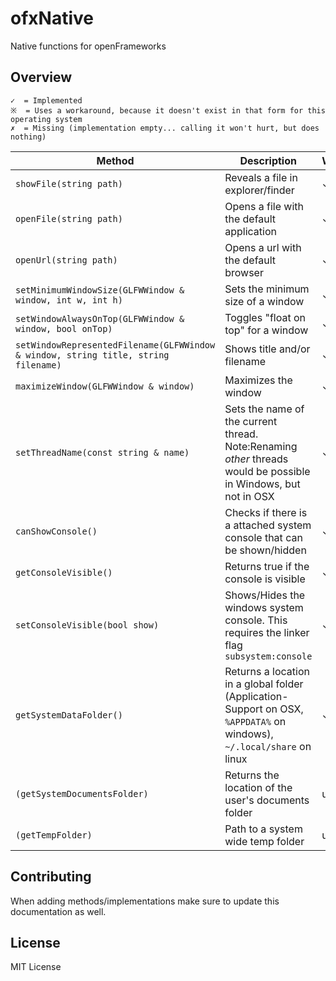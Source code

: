 # ofxNative


Native functions for openFrameworks


## Overview


	✓  = Implemented
	※  = Uses a workaround, because it doesn't exist in that form for this operating system
	✗  = Missing (implementation empty... calling it won't hurt, but does nothing)



Method|Description|Windows|OSX|Linux
-------|------------------|---|---|---
`showFile(string path)`|Reveals a file in explorer/finder|✓|✓|✓
`openFile(string path)`|Opens a file with the default application|✓|✓|✓
`openUrl(string path)`|Opens a url with the default browser|✓|✓|✓
`setMinimumWindowSize(GLFWWindow & window, int w, int h)`|Sets the minimum size of a window|✓|✓|✗
`setWindowAlwaysOnTop(GLFWWindow & window, bool onTop)`|Toggles "float on top" for a window|✓|✓|✗
`setWindowRepresentedFilename(GLFWWindow & window, string title, string filename)`|Shows title and/or filename|✓|※|※
`maximizeWindow(GLFWWindow & window)`|Maximizes the window|✓|✓|✗
`setThreadName(const string & name)`|Sets the name of the current thread. Note:Renaming _other_ threads would be possible in Windows, but not in OSX|✓|✓|✗
`canShowConsole()`|Checks if there is a attached system console that can be shown/hidden|✓|✗|✗
`getConsoleVisible()`|Returns true if the console is visible|✓|✗|✗
`setConsoleVisible(bool show)`|Shows/Hides the windows system console. This requires the linker flag `subsystem:console`|✓|✗|✗
`getSystemDataFolder()`|Returns a location in a global folder (Application-Support on OSX, `%APPDATA%` on windows), `~/.local/share` on linux|✓|✓|✓
`(getSystemDocumentsFolder)`|Returns the location of the user's documents folder|untested|✓|missing
`(getTempFolder)`|Path to a system wide temp folder|untested|✓|untested

## Contributing

When adding methods/implementations make sure to update this documentation as well.

## License

MIT License
